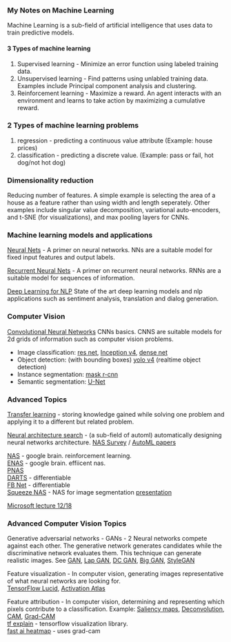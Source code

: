 ### My Notes on Machine Learning

Machine Learning is a sub-field of artificial intelligence that uses data to train predictive models.  

#### 3 Types of machine learning
1. Supervised learning - Minimize an error function using labeled training data.  
2. Unsupervised learning - Find patterns using unlabled training data. Examples include Principal component analysis and clustering. 
3. Reinforcement learning - Maximize a reward. An agent interacts with an environment and learns to take action by maximizing a cumulative reward.   

### 2 Types of machine learning problems
1. regression - predicting a continuous value attribute (Example: house prices)
2. classification - predicting a discrete value. (Example: pass or fail, hot dog/not hot dog)

### Dimensionality reduction 
Reducing number of features. A simple example is selecting the area of a house as a feature rather than using width and length seperately. Other examples include singular value decomposition, variational auto-encoders, and t-SNE (for visualizations), and max pooling layers for CNNs.

### Machine learning models and applications

[Neural Nets](https://github.com/andrewt3000/MachineLearning/blob/master/neuralNets.md) - A primer on neural networks.  NNs are a suitable model for fixed input features and output labels.    

[Recurrent Neural Nets](https://github.com/andrewt3000/MachineLearning/blob/master/rnn.md) - A primer on recurrent neural networks. RNNs are a suitable model for sequences of information.   

[Deep Learning for NLP](https://github.com/andrewt3000/DL4NLP/blob/master/README.md) State of the art deep learning models and nlp applications such as sentiment analysis, translation and dialog generation.  

### Computer Vision
[Convolutional Neural Networks](https://github.com/andrewt3000/MachineLearning/blob/master/cnn4Images.md) CNNs basics. CNNS  are suitable models for 2d grids of information such as computer vision problems.   

- Image classification: [res net](https://arxiv.org/abs/1512.03385), [Inception v4](https://arxiv.org/abs/1602.07261), [dense net](https://arxiv.org/abs/1608.06993)   
- Object detection: (with bounding boxes) [yolo v4](https://arxiv.org/abs/2004.10934) (realtime object detection)   
- Instance segmentation: [mask r-cnn](https://arxiv.org/abs/1703.06870)  
- Semantic segmentation:  [U-Net](https://arxiv.org/abs/1505.04597)  


### Advanced Topics  
[Transfer learning](https://en.wikipedia.org/wiki/Transfer_learning) - storing knowledge gained while solving one problem and applying it to a different but related problem.

[Neural architecture search](https://en.wikipedia.org/wiki/Neural_architecture_search) - (a sub-field of automl) automatically designing neural networks architecture. [NAS Survey](https://arxiv.org/abs/1808.05377)  / [AutoML papers](https://www.automl.org/automl/literature-on-neural-architecture-search/) 
  
[NAS](https://arxiv.org/abs/1611.01578) - google brain. reinforcement learning.   
[ENAS](https://arxiv.org/abs/1802.03268) - google brain. effiicent nas.    
[PNAS](https://arxiv.org/abs/1712.00559)   
[DARTS](https://arxiv.org/abs/1806.09055) - differentiable     
[FB Net](https://arxiv.org/abs/1812.03443) - differentiable  
[Squeeze NAS](https://arxiv.org/abs/1908.01748) - NAS for image segmentation [presentation](https://www.youtube.com/watch?time_continue=64&v=S539F4XqAz8)  

[Microsoft lecture 12/18](https://www.youtube.com/watch?v=wL-p5cjDG64)  

### Advanced Computer Vision Topics
Generative adversarial networks - GANs - 2 Neural networks compete against each other. The generative network generates candidates while the discriminative network evaluates them. This technique can generate realistic images. See [GAN](https://arxiv.org/abs/1406.2661), [Lap GAN](https://arxiv.org/abs/1506.05751), [DC GAN](https://arxiv.org/abs/1511.06434), [Big GAN](https://arxiv.org/abs/1809.11096), [StyleGAN](https://arxiv.org/abs/1812.04948)   

Feature visualization - In computer vision, generating images representative of what neural networks are looking for.   
[TensorFlow Lucid](https://github.com/tensorflow/lucid/),  [Activation Atlas](https://distill.pub/2019/activation-atlas/)  

Feature attribution - In computer vision, determining and representing which pixels contribute to a classification. Example: [Saliency maps](https://arxiv.org/pdf/1312.6034.pdf), [Deconvolution](https://cs.nyu.edu/~fergus/papers/zeilerECCV2014.pdf), [CAM](https://arxiv.org/pdf/1512.04150.pdf), [Grad-CAM](https://arxiv.org/abs/1610.02391)  
[tf explain](https://github.com/sicara/tf-explain) - tensorflow visualization library.  
[fast ai heatmap](https://docs.fast.ai/vision.learner.html#_cl_int_plot_top_losses) - uses grad-cam  
